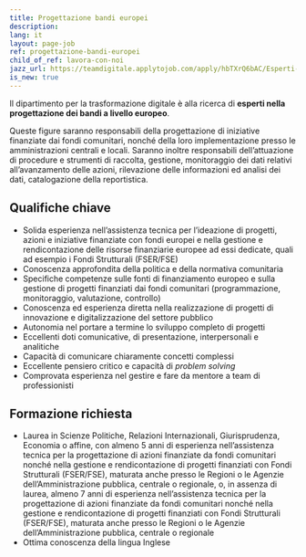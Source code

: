 ```yaml
---
title: Progettazione bandi europei
description:
lang: it
layout: page-job
ref: progettazione-bandi-europei
child_of_ref: lavora-con-noi
jazz_url: https://teamdigitale.applytojob.com/apply/hbTXrQ6bAC/Esperti-In-Progettazione-Bandi-Europei.html
is_new: true
---
```


Il dipartimento per la trasformazione digitale è alla ricerca di
**esperti nella progettazione dei bandi a livello europeo**.

Queste figure saranno responsabili della progettazione di iniziative
finanziate dai fondi comunitari, nonché della loro implementazione
presso le amministrazioni centrali e locali. Saranno inoltre
responsabili dell’attuazione di procedure e strumenti di raccolta,
gestione, monitoraggio dei dati relativi all’avanzamento delle azioni,
rilevazione delle informazioni ed analisi dei dati, catalogazione della
reportistica.

## Qualifiche chiave

-   Solida esperienza nell’assistenza tecnica per l’ideazione di
    progetti, azioni e iniziative finanziate con fondi europei e nella
    gestione e rendicontazione delle risorse finanziarie europee ad essi
    dedicate, quali ad esempio i Fondi Strutturali (FSER/FSE)
-   Conoscenza approfondita della politica e della normativa
    comunitaria
-   Specifiche competenze sulle fonti di finanziamento europeo e sulla
    gestione di progetti finanziati dai fondi comunitari
    (programmazione, monitoraggio, valutazione, controllo)
-   Conoscenza ed esperienza diretta nella realizzazione di progetti
    di innovazione e digitalizzazione del settore pubblico
-   Autonomia nel portare a termine lo sviluppo completo di progetti
-   Eccellenti doti comunicative, di presentazione, interpersonali e
    analitiche
-   Capacità di comunicare chiaramente concetti complessi
-   Eccellente pensiero critico e capacità di *problem solving*
-   Comprovata esperienza nel gestire e fare da mentore a team di
    professionisti

## Formazione richiesta

-   Laurea in Scienze Politiche, Relazioni Internazionali,
    Giurisprudenza, Economia o affine, con almeno 5 anni di esperienza
    nell’assistenza tecnica per la progettazione di azioni finanziate da
    fondi comunitari nonché nella gestione e rendicontazione di progetti
    finanziati con Fondi Strutturali (FSER/FSE), maturata anche presso
    le Regioni o le Agenzie dell’Amministrazione pubblica, centrale o
    regionale, o, in assenza di laurea, almeno 7 anni di esperienza
    nell’assistenza tecnica per la progettazione di azioni finanziate da
    fondi comunitari nonché nella gestione e rendicontazione di progetti
    finanziati con Fondi Strutturali (FSER/FSE), maturata anche presso
    le Regioni o le Agenzie dell’Amministrazione pubblica, centrale o
    regionale
-   Ottima conoscenza della lingua Inglese
